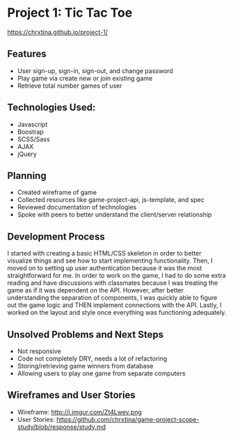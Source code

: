 # Project 1: Tic Tac Toe

https://chrxtina.github.io/project-1/

## Features

- User sign-up, sign-in, sign-out, and change password
- Play game via create new or join existing game
- Retrieve total number games of user

## Technologies Used:

- Javascript
- Boostrap
- SCSS/Sass
- AJAX
- jQuery

## Planning

- Created wireframe of game
- Collected resources like game-project-api, js-template, and spec
- Reviewed documentation of technologies
- Spoke with peers to better understand the client/server relationship

## Development Process

I started with creating a basic HTML/CSS skeleton in order to better visualize things and see how to start implementing functionality. Then, I moved on to setting up user authentication because it was the most straightforward for me. In order to work on the game, I had to do some extra reading and have discussions with classmates because I was treating the game as if it was dependent on the API. However, after better understanding the separation of components, I was quickly able to figure out the game logic and THEN implement connections with the API. Lastly, I worked on the layout and style once everything was functioning adequately.

## Unsolved Problems and Next Steps

- Not responsive
- Code not completely DRY, needs a lot of refactoring
- Storing/retrieving game winners from database
- Allowing users to play one game from separate computers


## Wireframes and User Stories

- Wireframe: http://i.imgur.com/Zt4Lwev.png
- User Stories: https://github.com/chrxtina/game-project-scope-study/blob/response/study.md

